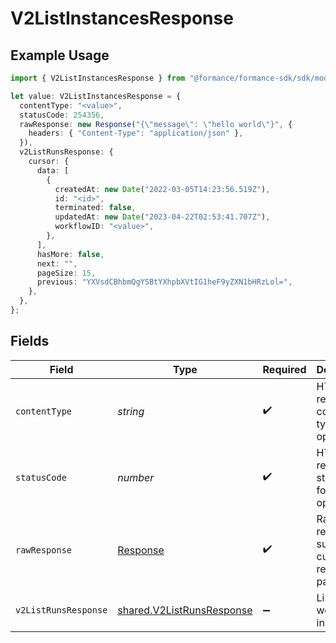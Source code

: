 # V2ListInstancesResponse

## Example Usage

```typescript
import { V2ListInstancesResponse } from "@formance/formance-sdk/sdk/models/operations";

let value: V2ListInstancesResponse = {
  contentType: "<value>",
  statusCode: 254356,
  rawResponse: new Response("{\"message\": \"hello world\"}", {
    headers: { "Content-Type": "application/json" },
  }),
  v2ListRunsResponse: {
    cursor: {
      data: [
        {
          createdAt: new Date("2022-03-05T14:23:56.519Z"),
          id: "<id>",
          terminated: false,
          updatedAt: new Date("2023-04-22T02:53:41.707Z"),
          workflowID: "<value>",
        },
      ],
      hasMore: false,
      next: "",
      pageSize: 15,
      previous: "YXVsdCBhbmQgYSBtYXhpbXVtIG1heF9yZXN1bHRzLol=",
    },
  },
};
```

## Fields

| Field                                                                         | Type                                                                          | Required                                                                      | Description                                                                   |
| ----------------------------------------------------------------------------- | ----------------------------------------------------------------------------- | ----------------------------------------------------------------------------- | ----------------------------------------------------------------------------- |
| `contentType`                                                                 | *string*                                                                      | :heavy_check_mark:                                                            | HTTP response content type for this operation                                 |
| `statusCode`                                                                  | *number*                                                                      | :heavy_check_mark:                                                            | HTTP response status code for this operation                                  |
| `rawResponse`                                                                 | [Response](https://developer.mozilla.org/en-US/docs/Web/API/Response)         | :heavy_check_mark:                                                            | Raw HTTP response; suitable for custom response parsing                       |
| `v2ListRunsResponse`                                                          | [shared.V2ListRunsResponse](../../../sdk/models/shared/v2listrunsresponse.md) | :heavy_minus_sign:                                                            | List of workflow instances                                                    |
